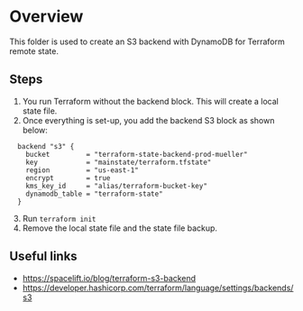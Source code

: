 # Overview

This folder is used to create an S3 backend with DynamoDB for Terraform remote state.

## Steps

1. You run Terraform without the backend block. This will create a local state file.
2. Once everything is set-up, you add the backend S3 block as shown below:
```hcl
  backend "s3" {
    bucket         = "terraform-state-backend-prod-mueller"
    key            = "mainstate/terraform.tfstate"
    region         = "us-east-1"
    encrypt        = true
    kms_key_id     = "alias/terraform-bucket-key"
    dynamodb_table = "terraform-state"
  }
```
3. Run `terraform init`
4. Remove the local state file and the state file backup.

## Useful links
- https://spacelift.io/blog/terraform-s3-backend
- https://developer.hashicorp.com/terraform/language/settings/backends/s3